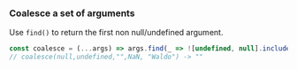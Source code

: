 ### Coalesce a set of arguments

Use `find()` to return the first non null/undefined argument.

```js
const coalesce = (...args) => args.find(_ => ![undefined, null].includes(_))
// coalesce(null,undefined,"",NaN, "Waldo") -> ""
```
